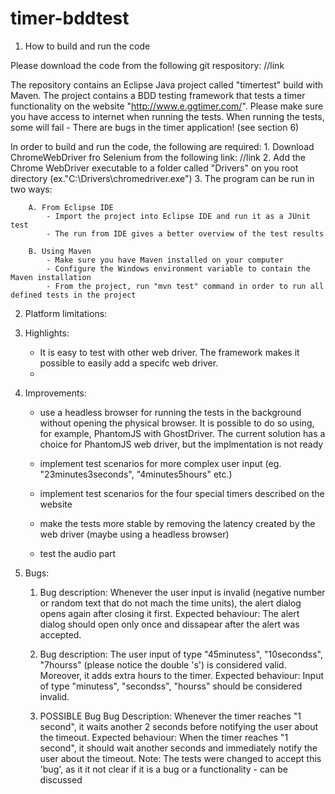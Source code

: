 # timer-bddtest

1. How to build and run the code

Please download the code from the following git respository:
//link

The repository contains an Eclipse Java project called "timertest" build with Maven.
The project contains a BDD testing framework that tests a timer functionality on the website "http://www.e.ggtimer.com/".
Please make sure you have access to internet when running the tests.
When running the tests, some will fail - There are bugs in the timer application! (see section 6)


In order to build and run the code, the following are required:
	1. Download ChromeWebDriver fro Selenium from the following link:
	//link
	2. Add the Chrome WebDriver executable to a folder called "Drivers" on you root directory (ex."C:\Drivers\chromedriver.exe")
	3. The program can be run in two ways:

		A. From Eclipse IDE
			- Import the project into Eclipse IDE and run it as a JUnit test
			- The run from IDE gives a better overview of the test results

		B. Using Maven
			- Make sure you have Maven installed on your computer 
			- Configure the Windows environment variable to contain the Maven installation 
			- From the project, run "mvn test" command in order to run all defined tests in the project
			
2. Platform limitations:

	
4. Highlights:
	
	- It is easy to test with other web driver. The framework makes it possible to easily add a specifc web driver. 
	- 
	
5. Improvements:
	
	- use a headless browser for running the tests in the background without opening the physical browser. It is possible to do so using, for example, PhantomJS with GhostDriver.
	 The current solution has a choice for PhantomJS web driver, but the implmentation is not ready
	
	- implement test scenarios for more complex user input (eg. "23minutes3seconds", "4minutes5hours" etc.)
	
	- implement test scenarios for the four special timers described on the website
	
	- make the tests more stable by removing the latency created by the web driver (maybe using a headless browser)
	
	- test the audio part
	
	
6. Bugs:

	1. Bug description: Whenever the user input is invalid (negative number or random text that do not mach the time units), the alert dialog opens again after closing it first.
	   Expected behaviour: The alert dialog should open only once and dissapear after the alert was accepted.
	   
	2. Bug description: The user input of type "45minutess", "10secondss", "7hourss" (please notice the double 's') is considered valid. Moreover, it adds extra hours to the timer. 
	   Expected behaviour: Input of type "minutess", "secondss", "hourss" should be considered invalid.
	   
	3. POSSIBLE Bug
	 Bug Description: Whenever the timer reaches "1 second", it waits another 2 seconds before notifying the user about the timeout. 
	 Expected behaviour: When the timer reaches "1 second", it should wait another seconds and immediately notify the user about the timeout.
	 Note: The tests were changed to accept this 'bug', as it it not clear if it is a bug or a functionality - can be discussed 
	 
